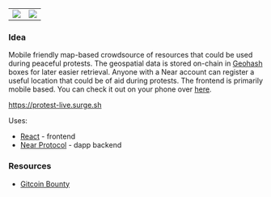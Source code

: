 |                                                   |                                                  |
| ------------------------------------------------- | ------------------------------------------------ |
| ![](https://protest-live.surge.sh/shots/list.png) | ![](https://protest-live.surge.sh/shots/add.png) |

### Idea

Mobile friendly map-based crowdsource of resources that could be used during peaceful protests. The geospatial data is stored on-chain in [Geohash](https://en.wikipedia.org/wiki/Geohash) boxes for later easier retrieval. Anyone with a Near account can register a useful location that could be of aid during protests. The frontend is primarily mobile based. You can check it out on your phone over [here](https://protest-live.surge.sh).

https://protest-live.surge.sh

Uses:

- [React](https://reactjs.org/) - frontend
- [Near Protocol](https://near.org/) - dapp backend

### Resources

- [Gitcoin Bounty](https://gitcoin.co/issue/nearprotocol/Protect-Privacy-Hack/3/4443)
